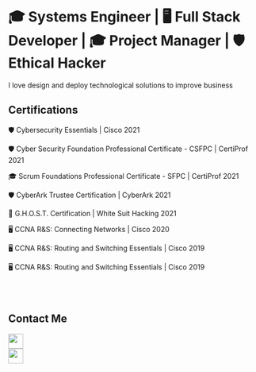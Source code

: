 # 🎓 Systems Engineer | 🖥️ Full Stack Developer | 🎓 Project Manager | 🛡️ Ethical Hacker

I love design and deploy technological solutions to improve  business



## Certifications

🛡️ Cybersecurity Essentials | Cisco 2021

🛡️ Cyber Security Foundation Professional Certificate - CSFPC | CertiProf 2021

🎓 Scrum Foundations Professional Certificate - SFPC | CertiProf 2021

🛡️ CyberArk Trustee Certification | CyberArk 2021

👻 G.H.O.S.T. Certification | White Suit Hacking 2021

🖥️ CCNA R&S: Connecting Networks  | Cisco 2020

🖥️ CCNA R&S: Routing and Switching Essentials | Cisco 2019

🖥️ CCNA R&S: Routing and Switching Essentials | Cisco 2019

<br>
<br>

## Contact Me
<a href="https://jorgesalgado.com.mx" style="display: flex; align-itens: center;"><img src="https://jorgesalgado.com.mx/favicon.jpg" height="30"></a>
<a href="https://www.linkedin.com/in/jorge-salgado7" style="display: flex; align-itens: center;"><img src="https://static-exp1.licdn.com/sc/h/al2o9zrvru7aqj8e1x2rzsrca" height="30"></a>
